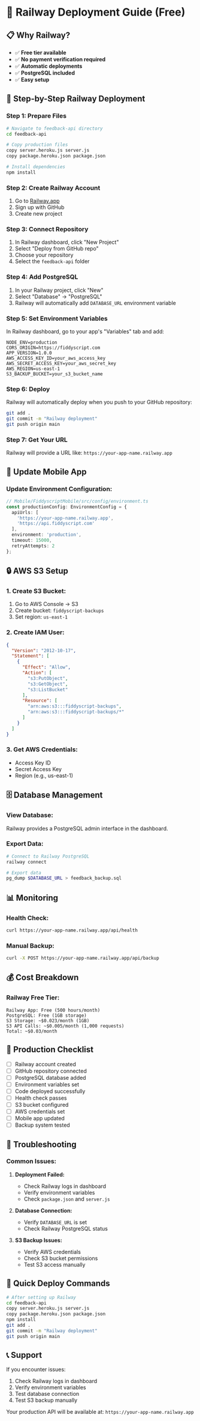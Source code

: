 # 🚀 Railway Deployment Guide (Free)

## 📋 **Why Railway?**
- ✅ **Free tier available**
- ✅ **No payment verification required**
- ✅ **Automatic deployments**
- ✅ **PostgreSQL included**
- ✅ **Easy setup**

## 🔧 **Step-by-Step Railway Deployment**

### **Step 1: Prepare Files**
```bash
# Navigate to feedback-api directory
cd feedback-api

# Copy production files
copy server.heroku.js server.js
copy package.heroku.json package.json

# Install dependencies
npm install
```

### **Step 2: Create Railway Account**
1. Go to [Railway.app](https://railway.app)
2. Sign up with GitHub
3. Create new project

### **Step 3: Connect Repository**
1. In Railway dashboard, click "New Project"
2. Select "Deploy from GitHub repo"
3. Choose your repository
4. Select the `feedback-api` folder

### **Step 4: Add PostgreSQL**
1. In your Railway project, click "New"
2. Select "Database" → "PostgreSQL"
3. Railway will automatically add `DATABASE_URL` environment variable

### **Step 5: Set Environment Variables**
In Railway dashboard, go to your app's "Variables" tab and add:

```env
NODE_ENV=production
CORS_ORIGIN=https://fiddyscript.com
APP_VERSION=1.0.0
AWS_ACCESS_KEY_ID=your_aws_access_key
AWS_SECRET_ACCESS_KEY=your_aws_secret_key
AWS_REGION=us-east-1
S3_BACKUP_BUCKET=your_s3_bucket_name
```

### **Step 6: Deploy**
Railway will automatically deploy when you push to your GitHub repository:

```bash
git add .
git commit -m "Railway deployment"
git push origin main
```

### **Step 7: Get Your URL**
Railway will provide a URL like: `https://your-app-name.railway.app`

## 📱 **Update Mobile App**

### **Update Environment Configuration:**
```typescript
// Mobile/FiddyscriptMobile/src/config/environment.ts
const productionConfig: EnvironmentConfig = {
  apiUrls: [
    'https://your-app-name.railway.app',
    'https://api.fiddyscript.com'
  ],
  environment: 'production',
  timeout: 15000,
  retryAttempts: 2
};
```

## 🔒 **AWS S3 Setup**

### **1. Create S3 Bucket:**
1. Go to AWS Console → S3
2. Create bucket: `fiddyscript-backups`
3. Set region: `us-east-1`

### **2. Create IAM User:**
```json
{
  "Version": "2012-10-17",
  "Statement": [
    {
      "Effect": "Allow",
      "Action": [
        "s3:PutObject",
        "s3:GetObject",
        "s3:ListBucket"
      ],
      "Resource": [
        "arn:aws:s3:::fiddyscript-backups",
        "arn:aws:s3:::fiddyscript-backups/*"
      ]
    }
  ]
}
```

### **3. Get AWS Credentials:**
- Access Key ID
- Secret Access Key
- Region (e.g., us-east-1)

## 🗄️ **Database Management**

### **View Database:**
Railway provides a PostgreSQL admin interface in the dashboard.

### **Export Data:**
```bash
# Connect to Railway PostgreSQL
railway connect

# Export data
pg_dump $DATABASE_URL > feedback_backup.sql
```

## 📊 **Monitoring**

### **Health Check:**
```bash
curl https://your-app-name.railway.app/api/health
```

### **Manual Backup:**
```bash
curl -X POST https://your-app-name.railway.app/api/backup
```

## 💰 **Cost Breakdown**

### **Railway Free Tier:**
```
Railway App: Free (500 hours/month)
PostgreSQL: Free (1GB storage)
S3 Storage: ~$0.023/month (1GB)
S3 API Calls: ~$0.005/month (1,000 requests)
Total: ~$0.03/month
```

## 🎯 **Production Checklist**

- [ ] Railway account created
- [ ] GitHub repository connected
- [ ] PostgreSQL database added
- [ ] Environment variables set
- [ ] Code deployed successfully
- [ ] Health check passes
- [ ] S3 bucket configured
- [ ] AWS credentials set
- [ ] Mobile app updated
- [ ] Backup system tested

## 🔧 **Troubleshooting**

### **Common Issues:**

1. **Deployment Failed:**
   - Check Railway logs in dashboard
   - Verify environment variables
   - Check `package.json` and `server.js`

2. **Database Connection:**
   - Verify `DATABASE_URL` is set
   - Check Railway PostgreSQL status

3. **S3 Backup Issues:**
   - Verify AWS credentials
   - Check S3 bucket permissions
   - Test S3 access manually

## 🚀 **Quick Deploy Commands**

```bash
# After setting up Railway
cd feedback-api
copy server.heroku.js server.js
copy package.heroku.json package.json
npm install
git add .
git commit -m "Railway deployment"
git push origin main
```

## 📞 **Support**

If you encounter issues:
1. Check Railway logs in dashboard
2. Verify environment variables
3. Test database connection
4. Test S3 backup manually

Your production API will be available at: `https://your-app-name.railway.app`

